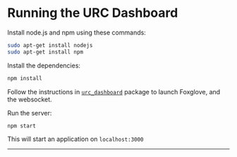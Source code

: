 # Running the URC Dashboard

Install node.js and npm using these commands:

```bash
sudo apt-get install nodejs
sudo apt-get install npm
```

Install the dependencies:

```bash
npm install
```

Follow the instructions in [`urc_dashboard`](../urc_dashboard/README.md) package to launch Foxglove, and the websocket.

Run the server:

```bash
npm start
```

This will start an application on `localhost:3000`

---
